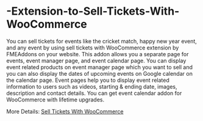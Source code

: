 # -Extension-to-Sell-Tickets-With-WooCommerce

You can sell tickets for events like the cricket match, happy new year event, and any event by using sell tickets with WooCommerce extension by FMEAddons on your website. This addon allows you a separate page for events, event manager page, and event calendar page. You can display event related products on event manager page which you want to sell and you can also display the dates of upcoming events on Google calendar on the calendar page. Event pages help you to display event related information to users such as videos, starting & ending date, images, description and contact details. You can get event calendar addon for WooCommerce with lifetime upgrades. 

More Details: <a href="https://www.fmeaddons.com/woocommerce-plugins-extensions/events-manager-sell-tickets.html">Sell Tickets With WooCommerce</a>
